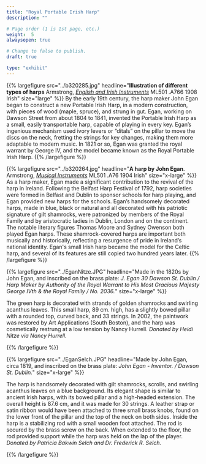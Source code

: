 ```yaml
---
title: "Royal Portable Irish Harp"
description: ""

# Page order (1 is 1st page, etc.)
weight:  5
alwaysopen: true

# Change to false to publish.
draft: true

type: "exhibit"
---
```

{{% largefigure src="../b320285.jpg" headline="**Illustration of different types of harps** Armstrong, [*English and Irish Instruments*](https://bc-primo.hosted.exlibrisgroup.com/primo-explore/fulldisplay?docid=ALMA-BC21321583210001021&context=L&vid=bclib_new&search_scope=bcl&tab=bcl_only&lang=en_US) ML501 .A766 1908 Irish" size="large" %}}
By the early 19th century, the harp maker John Egan began to construct a new Portable Irish Harp, in a modern construction, with pieces of wood (maple, spruce), and strung in gut. Egan, working on Dawson Street from about 1804 to 1841, invented the Portable Irish Harp as a small, easily transportable harp, capable of playing in every key. Egan’s ingenious mechanism used ivory levers or “ditals” on the pillar to move the discs on the neck, fretting the strings for key changes, making them more adaptable to modern music.  In 1821 or so, Egan was granted the royal warrant by George IV, and the model became known as the Royal Portable Irish Harp.
{{% /largefigure %}}

{{% largefigure src="../b320264.jpg" headline="**A harp by John Egan**. Armstrong, [*Musical Instruments*](https://bc-primo.hosted.exlibrisgroup.com/primo-explore/fulldisplay?docid=ALMA-BC21321589680001021&context=L&vid=bclib_new&search_scope=bcl&tab=bcl_only&lang=en_US) ML501 .A76 1904 Irish" size="x-large" %}}
As a harp maker, Egan made a significant contribution to the revival of the harp in Ireland. Following the Belfast Harp Festival of 1792, harp societies were formed in Belfast and Dublin to sponsor schools for harp playing, and Egan provided new harps for the schools. Egan’s handsomely decorated harps, made in blue, black or natural and all decorated with his patriotic signature of gilt shamrocks, were patronized by members of the Royal Family and by aristocratic ladies in Dublin, London and on the continent. The notable literary figures Thomas Moore and Sydney Owenson both played Egan harps. These shamrock-covered harps are important both musically and historically, reflecting a resurgence of pride in Ireland’s national identity. Egan's small Irish harp became the model for the Celtic harp, and several of its features are still copied two hundred years later.
{{% /largefigure %}}

{{% largefigure src="../EganNitze.JPG" headline="Made in the 1820s by John Egan, and inscribed on the brass plate: *J. Egan 30 Dawson St. Dublin / Harp Maker by Authority of the Royal Warrant to His Most Gracious Majesty George IVth & the Royal Family / No. 2036.*" size="x-large" %}}

The green harp is decorated with strands of golden shamrocks and swirling acanthus leaves. This small harp, 89 cm. high, has a slightly bowed pillar with a rounded top, curved back, and 33 strings. In 2002, the paintwork was restored by Art Applications (South Boston), and the harp was cosmetically restrung at a low tension by Nancy Hurrell.  *Donated by Heidi Nitze via Nancy Hurrell.*

{{% /largefigure %}}

{{% largefigure src="../EganSelch.JPG" headline="Made by John Egan, circa 1819, and inscribed on the brass plate: *John Egan - Inventor. / Dawson St. Dublin.*" size="x-large" %}}


The harp is handsomely decorated with gilt shamrocks, scrolls, and swirling acanthus leaves on a blue background. Its elegant shape is similar to ancient Irish harps, with its bowed pillar and a high-headed extension. The overall height is 87.6 cm, and it was made for 30 strings. A leather strap or satin ribbon would have been attached to three small brass knobs, found on the lower front of the pillar and the top of the neck on both sides. Inside the harp is a stabilizing rod with a small wooden foot attached. The rod is secured by the brass screw on the back. When extended to the floor, the rod provided support while the harp was held on the lap of the player. *Donated by Patricia Bakwin Selch and Dr. Frederick R. Selch.*

{{% /largefigure %}}
